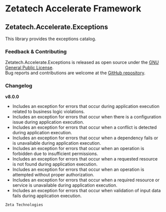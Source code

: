 # Zetatech Accelerate Framework
## Zetatech.Accelerate.Exceptions
This library provides the exceptions catalog.  
### Feedback & Contributing
Zetatech.Accelerate.Exceptions is released as open source under the [GNU General Public License](./license).  
Bug reports and contributions are welcome at the [GitHub repository](https://github.com/josemaria-toro/accelerate.git).  
### Changelog
**v8.0.0**  
- Includes an exception for errors that occur during application execution related to business logic violations.
- Includes an exception for errors that occur when there is a configuration issue during application execution.
- Includes an exception for errors that occur when a conflict is detected during application execution.
- Includes an exception for errors that occur when a dependency fails or is unavailable during application execution.
- Includes an exception for errors that occur when an operation is forbidden due to insufficient permissions.
- Includes an exception for errors that occur when a requested resource is not found during application execution.
- Includes an exception for errors that occur when an operation is attempted without proper authorization.
- Includes an exception for errors that occur when a required resource or service is unavailable during application execution.
- Includes an exception for errors that occur when validation of input data fails during application execution.

```
Zeta Technologies
```